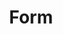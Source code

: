 ---
title: Form
description: Learn how to use the `<Form>` component to handle form submissions and search params updates with client-side navigation.
source: app/api-reference/components/form
---